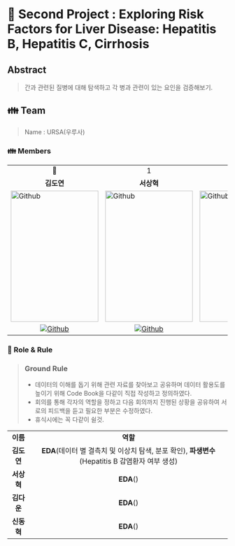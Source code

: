 # 💊 Second Project : Exploring Risk Factors for Liver Disease: Hepatitis B, Hepatitis C, Cirrhosis


## Abstract
> 간과 관련된 질병에 대해 탐색하고 각 병과 관련이 있는 요인을 검증해보기.

<h2> 👪 Team </h2>

> Name : URSA(우루사)

<h3> 👪 Members </h3>
<table>
  <tr>
    <td> <div align=center> 👑 </div> </td>
    <td> <div align=center>  1 </div> </td>
    <td> <div align=center>  2 </div> </td>
    <td> <div align=center>  3 </div> </td>
  </tr>
  <tr>
    <td> <div align=center> <b>김도연</b> </div> </td>
    <td> <div align=center> <b>서상혁</b> </div> </td>
    <td> <div align=center> <b>김다운</b> </div> </td>
    <td> <div align=center> <b>신동혁</b> </div> </td>
  </tr>
  <tr>
    <td> <img alt="Github" src ="https://github.com/Daw-ny/Upstage_02nd_Proj/assets/76687996/8d57d084-1d8c-4306-8765-b8d05cd1fc73" width="200" height="300"/> </td>
    <td> <img alt="Github" src ="https://github.com/Daw-ny/Upstage_02nd_Proj/assets/76687996/a7be969c-b5ad-4f14-9dd9-cb72640c49a3" width="200" height="300"/> </td>
    <td> <img alt="Github" src ="https://github.com/Daw-ny/Upstage_02nd_Proj/assets/76687996/37f278cf-3c62-44ca-a49d-6a7799078b4c" width="200" height="300"/> </td>
    <td> <img alt="Github" src ="https://github.com/Daw-ny/Upstage_02nd_Proj/assets/76687996/cbd0651a-4d70-41d8-aad3-b654c42f16e2" width="200" height="300"/> </td>
  </tr>
  <tr>
    <td> <div align=center> <a href="https://github.com/d-yeon"> <img alt="Github" src ="https://img.shields.io/badge/Github-181717.svg?&style=plastic&logo=Github&logoColor=white"/> </div> </td>
    <td> <div align=center> <a href="https://github.com/S-RSH"> <img alt="Github" src ="https://img.shields.io/badge/Github-181717.svg?&style=plastic&logo=Github&logoColor=white"/> </div> </td>
    <td> <div align=center> <a href="https://github.com/Daw-ny"> <img alt="Github" src ="https://img.shields.io/badge/Github-181717.svg?&style=plastic&logo=Github&logoColor=white"/> </div> </td>
    <td> <div align=center> <a href="https://github.com/HyeokHam"> <img alt="Github" src ="https://img.shields.io/badge/Github-181717.svg?&style=plastic&logo=Github&logoColor=white"/> </td>
  </div> </tr>
</table>

<h3> 🛑 Role & Rule </h3>

> ### Ground Rule
> - 데이터의 이해를 돕기 위해 관련 자료를 찾아보고 공유하며 데이터 활용도를 높이기 위해 Code Book을 다같이 직접 작성하고 정의하였다.
> - 회의를 통해 각자의 역할을 정하고 다음 회의까지 진행된 상황을 공유하여 서로의 피드백을 듣고 필요한 부분은 수정하였다.
> - 휴식시에는 꼭 다같이 쉴것.


<table>
  <tr>
    <td> <div align=center> <b> 이름 </b> </div> </td>
    <td> <div align=center> <b> 역할 </b> </div> </td>
  </tr>
  <tr>
    <td> <div align=center> <b> 김도연 </b> </div> </td>
    <td> <div align=center> <b>EDA</b>(데이터 별 결측치 및 이상치 탐색, 분포 확인), <b>파생변수</b>(Hepatitis B 감염환자 여부 생성) </div> </td>
  </tr>
  <tr>
    <td> <div align=center> <b> 서상혁 </b> </div> </td>
    <td> <div align=center> <b>EDA</b>() </div> </td>
  </tr>
  <tr>
    <td> <div align=center> <b> 김다운 </b> </div> </td>
    <td> <div align=center> <b>EDA</b>() </div> </td>
  </tr>
  <tr>
    <td> <div align=center> <b> 신동혁 </b> </div> </td>
    <td> <div align=center> <b>EDA</b>() </div> </td>
  </tr>
</table>





